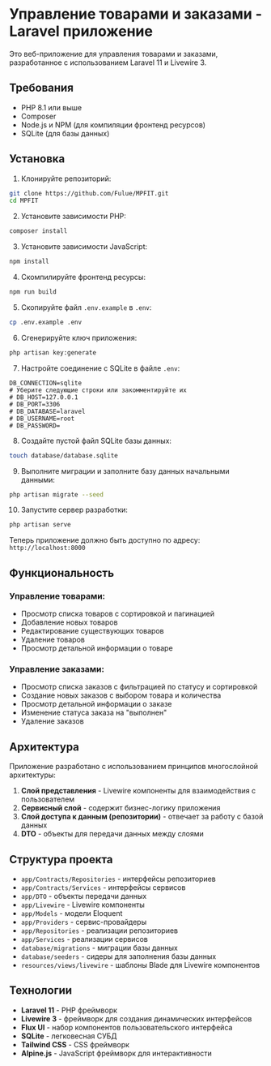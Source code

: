 # Управление товарами и заказами - Laravel приложение

Это веб-приложение для управления товарами и заказами, разработанное с использованием Laravel 11 и Livewire 3.

## Требования

- PHP 8.1 или выше
- Composer
- Node.js и NPM (для компиляции фронтенд ресурсов)
- SQLite (для базы данных)

## Установка

1. Клонируйте репозиторий:
```bash
git clone https://github.com/Fulue/MPFIT.git
cd MPFIT
```

2. Установите зависимости PHP:
```bash
composer install
```

3. Установите зависимости JavaScript:
```bash
npm install
```

4. Скомпилируйте фронтенд ресурсы:
```bash
npm run build
```

5. Скопируйте файл `.env.example` в `.env`:
```bash
cp .env.example .env
```

6. Сгенерируйте ключ приложения:
```bash
php artisan key:generate
```

7. Настройте соединение с SQLite в файле `.env`:
```
DB_CONNECTION=sqlite
# Уберите следующие строки или закомментируйте их
# DB_HOST=127.0.0.1
# DB_PORT=3306
# DB_DATABASE=laravel
# DB_USERNAME=root
# DB_PASSWORD=
```

8. Создайте пустой файл SQLite базы данных:
```bash
touch database/database.sqlite
```

9. Выполните миграции и заполните базу данных начальными данными:
```bash
php artisan migrate --seed
```

10. Запустите сервер разработки:
```bash
php artisan serve
```

Теперь приложение должно быть доступно по адресу: `http://localhost:8000`

## Функциональность

### Управление товарами:

- Просмотр списка товаров с сортировкой и пагинацией
- Добавление новых товаров
- Редактирование существующих товаров
- Удаление товаров
- Просмотр детальной информации о товаре

### Управление заказами:

- Просмотр списка заказов с фильтрацией по статусу и сортировкой
- Создание новых заказов с выбором товара и количества
- Просмотр детальной информации о заказе
- Изменение статуса заказа на "выполнен"
- Удаление заказов

## Архитектура

Приложение разработано с использованием принципов многослойной архитектуры:

1. **Слой представления** - Livewire компоненты для взаимодействия с пользователем
2. **Сервисный слой** - содержит бизнес-логику приложения
3. **Слой доступа к данным (репозитории)** - отвечает за работу с базой данных
4. **DTO** - объекты для передачи данных между слоями

## Структура проекта

- `app/Contracts/Repositories` - интерфейсы репозиториев
- `app/Contracts/Services` - интерфейсы сервисов
- `app/DTO` - объекты передачи данных
- `app/Livewire` - Livewire компоненты
- `app/Models` - модели Eloquent
- `app/Providers` - сервис-провайдеры
- `app/Repositories` - реализации репозиториев
- `app/Services` - реализации сервисов
- `database/migrations` - миграции базы данных
- `database/seeders` - сидеры для заполнения базы данных
- `resources/views/livewire` - шаблоны Blade для Livewire компонентов

## Технологии

- **Laravel 11** - PHP фреймворк
- **Livewire 3** - фреймворк для создания динамических интерфейсов
- **Flux UI** - набор компонентов пользовательского интерфейса
- **SQLite** - легковесная СУБД
- **Tailwind CSS** - CSS фреймворк
- **Alpine.js** - JavaScript фреймворк для интерактивности
